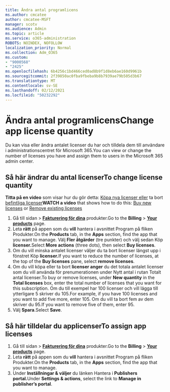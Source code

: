 ```yaml
---
title: Ändra antal programlicens
ms.author: cmcatee
author: cmcatee-MSFT
manager: scotv
ms.audience: Admin
ms.topic: article
ms.service: o365-administration
ROBOTS: NOINDEX, NOFOLLOW
localization_priority: Normal
ms.collection: Adm_O365
ms.custom:
- "9000568"
- "2425"
ms.openlocfilehash: 6b4256c1bd466ced0ad8b9f1d8eb6ae160d9961b
ms.sourcegitcommit: 2f39850ac0fba9fbeba9b8b7939ae79b505d3b67
ms.translationtype: MT
ms.contentlocale: sv-SE
ms.lasthandoff: 02/12/2021
ms.locfileid: "50232292"
---
```

# <a name="change-app-license-quantity"></a><span data-ttu-id="92a97-102">Ändra antal programlicens</span><span class="sxs-lookup"><span data-stu-id="92a97-102">Change app license quantity</span></span>

<span data-ttu-id="92a97-103">Du kan visa eller ändra antalet licenser du har och tilldela dem till användare i administrationscentret för Microsoft 365.</span><span class="sxs-lookup"><span data-stu-id="92a97-103">You can view or change the number of licenses you have and assign them to users in the Microsoft 365 admin center.</span></span>

## <a name="to-change-license-quantity"></a><span data-ttu-id="92a97-104">Så här ändrar du antal licenser</span><span class="sxs-lookup"><span data-stu-id="92a97-104">To change license quantity</span></span>

<span data-ttu-id="92a97-105">**Titta på en video** som visar hur du gör detta: [Köpa nya licenser eller](https://go.microsoft.com/fwlink/p/?linkid=2154857) ta bort [befintliga licenser](https://go.microsoft.com/fwlink/p/?linkid=2154938)</span><span class="sxs-lookup"><span data-stu-id="92a97-105">**WATCH a video** that shows how to do this: [Buy new licenses](https://go.microsoft.com/fwlink/p/?linkid=2154857) or [Remove existing licenses](https://go.microsoft.com/fwlink/p/?linkid=2154938)</span></span>

1. <span data-ttu-id="92a97-106">Gå till sidan  >  **[Fakturering för dina](https://go.microsoft.com/fwlink/p/?linkid=842054)** produkter.</span><span class="sxs-lookup"><span data-stu-id="92a97-106">Go to the **Billing** > **[Your products](https://go.microsoft.com/fwlink/p/?linkid=842054)** page.</span></span>
2. <span data-ttu-id="92a97-107">Leta **rätt** på appen som du **vill** hantera i avsnittet Program på fliken Produkter.</span><span class="sxs-lookup"><span data-stu-id="92a97-107">On the **Products** tab, in the **Apps** section, find the app that you want to manage.</span></span> <span data-ttu-id="92a97-108">Välj **Fler åtgärder** (tre punkter) och välj sedan Köp **licenser.**</span><span class="sxs-lookup"><span data-stu-id="92a97-108">Select **More actions** (three dots), then select **Buy licenses**.</span></span>
3. <span data-ttu-id="92a97-109">Om du vill minska antalet licenser väljer du  ta bort licenser längst upp i fönstret Köp **licenser.**</span><span class="sxs-lookup"><span data-stu-id="92a97-109">If you want to reduce the number of licenses, at the top of the **Buy licenses** pane, select **remove licenses**.</span></span>
4. <span data-ttu-id="92a97-110">Om du vill köpa eller ta  bort **licenser anger** du det totala antalet licenser som du vill använda för prenumerationen under Nytt antal i rutan Totalt antal licenser.</span><span class="sxs-lookup"><span data-stu-id="92a97-110">To buy or remove licenses, under **New quantity** in the **Total licenses** box, enter the total number of licenses that you want for this subscription.</span></span> <span data-ttu-id="92a97-111">Om du till exempel har 100 licenser och vill lägga till ytterligare 5 skriver du 105.</span><span class="sxs-lookup"><span data-stu-id="92a97-111">For example, if you have 100 licenses and you want to add five more, enter 105.</span></span> <span data-ttu-id="92a97-112">Om du vill ta bort fem av dem skriver du 95.</span><span class="sxs-lookup"><span data-stu-id="92a97-112">If you want to remove five of them, enter 95.</span></span>
5. <span data-ttu-id="92a97-113">Välj **Spara**.</span><span class="sxs-lookup"><span data-stu-id="92a97-113">Select **Save**.</span></span>

## <a name="to-assign-app-licenses"></a><span data-ttu-id="92a97-114">Så här tilldelar du applicenser</span><span class="sxs-lookup"><span data-stu-id="92a97-114">To assign app licenses</span></span>

1. <span data-ttu-id="92a97-115">Gå till sidan  >  **[Fakturering för dina](https://go.microsoft.com/fwlink/p/?linkid=842054)** produkter.</span><span class="sxs-lookup"><span data-stu-id="92a97-115">Go to the **Billing** > **[Your products](https://go.microsoft.com/fwlink/p/?linkid=842054)** page.</span></span>
2. <span data-ttu-id="92a97-116">Leta **rätt** på appen som du **vill** hantera i avsnittet Program på fliken Produkter.</span><span class="sxs-lookup"><span data-stu-id="92a97-116">On the **Products** tab, in the **Apps** section, find the app that you want to manage.</span></span>
3. <span data-ttu-id="92a97-117">Under **Inställningar & väljer** du länken Hantera i **Publishers portal.**</span><span class="sxs-lookup"><span data-stu-id="92a97-117">Under **Settings & actions**, select the link to **Manage in publisher’s portal**.</span></span>